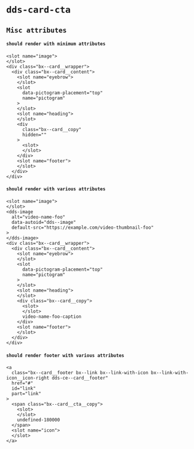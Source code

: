 # `dds-card-cta`

## `Misc attributes`

####   `should render with minimum attributes`

```
<slot name="image">
</slot>
<div class="bx--card__wrapper">
  <div class="bx--card__content">
    <slot name="eyebrow">
    </slot>
    <slot
      data-pictogram-placement="top"
      name="pictogram"
    >
    </slot>
    <slot name="heading">
    </slot>
    <div
      class="bx--card__copy"
      hidden=""
    >
      <slot>
      </slot>
    </div>
    <slot name="footer">
    </slot>
  </div>
</div>

```

####   `should render with various attributes`

```
<slot name="image">
</slot>
<dds-image
  alt="video-name-foo"
  data-autoid="dds--image"
  default-src="https://example.com/video-thumbnail-foo"
>
</dds-image>
<div class="bx--card__wrapper">
  <div class="bx--card__content">
    <slot name="eyebrow">
    </slot>
    <slot
      data-pictogram-placement="top"
      name="pictogram"
    >
    </slot>
    <slot name="heading">
    </slot>
    <div class="bx--card__copy">
      <slot>
      </slot>
      video-name-foo-caption
    </div>
    <slot name="footer">
    </slot>
  </div>
</div>

```

####   `should render footer with various attributes`

```
<a
  class="bx--card__footer bx--link bx--link-with-icon bx--link-with-icon__icon-right dds-ce--card__footer"
  href="#"
  id="link"
  part="link"
>
  <span class="bx--card__cta__copy">
    <slot>
    </slot>
    undefined-180000
  </span>
  <slot name="icon">
  </slot>
</a>

```

